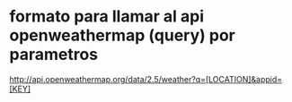 # formato para llamar al api openweathermap (query) por parametros 

http://api.openweathermap.org/data/2.5/weather?q=[LOCATION]&appid=[KEY]

